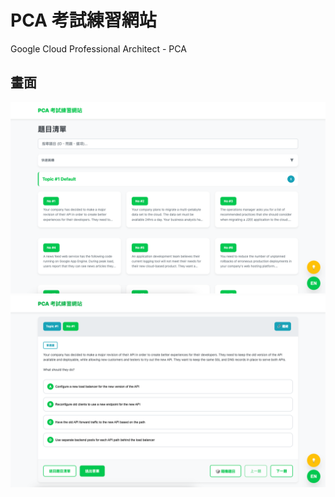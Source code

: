 # PCA 考試練習網站
Google Cloud Professional Architect - PCA

## 畫面
![UI-1.png](images/UI-1.png) <br>
![UI-2.png](images/UI-2.png)
